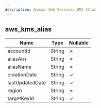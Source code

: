 ```yaml
---
description: Amazon Web Services KMS Alias
---
```

aws_kms_alias
-------------

| **Name**        | **Type** | **Nullable** |
| --------------- | -------- | ------------ |
| accountId       | String   | &cross;      |
| aliasArn        | String   | &cross;      |
| aliasName       | String   | &cross;      |
| creationDate    | String   | &check;      |
| lastUpdatedDate | String   | &check;      |
| region          | String   | &cross;      |
| targetKeyId     | String   | &check;      |
